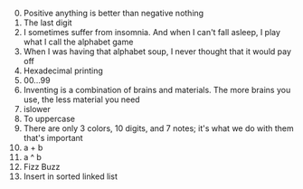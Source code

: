0. Positive anything is better than negative nothing 
1. The last digit 
2. I sometimes suffer from insomnia. And when I can't fall asleep, I play what I call the alphabet game
3. When I was having that alphabet soup, I never thought that it would pay off 
4. Hexadecimal printing 
5. 00...99 
6. Inventing is a combination of brains and materials. The more brains you use, the less material you need
7. islower
8. To uppercase 
9. There are only 3 colors, 10 digits, and 7 notes; it's what we do with them that's important 
10. a + b 
11. a ^ b
12. Fizz Buzz
13. Insert in sorted linked list 

